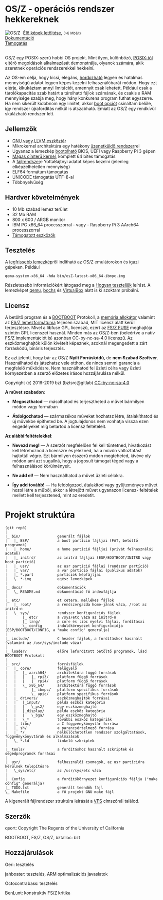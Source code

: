 OS/Z - operációs rendszer hekkereknek
=====================================

<img align="left" style="margin-right:10px;" alt="OS/Z" src="https://gitlab.com/bztsrc/osz/raw/master/logo.png">
<a href="https://gitlab.com/bztsrc/osz/tree/master/bin/">Élő képek letöltése</a>,  <small>(~8 Mbájt)</small><br>
<a href="https://gitlab.com/bztsrc/osz/blob/master/docs/README.md">Dokumentáció</a><br>
<a href="https://gitlab.com/bztsrc/osz/issues">Támogatás</a><br><br>

OS/Z egy POSIX-szerű hobbi OS projekt. Mint ilyen, különböző, [POSIX-tól eltérő](https://gitlab.com/bztsrc/osz/blob/master/docs/posix.md)
megoldások alkalmazását demonstrálja, olyanok számára, akik szeretnek operációs rendszerekkel hekkelni.

Az OS-em célja, hogy kicsi, elegáns, [hordozható](https://gitlab.com/bztsrc/osz/blob/master/docs/porting.md) legyen és hatalmas
mennyiségű adatot legyen képes kezelni felhasználóbarát módon. Hogy ezt elérje, kikukáztam annyi limitációt, amennyit csak lehetett.
Például csak a tárolókapacitás szab határt a tárolható fájlok számának, és csakis a RAM mennyisége szabja meg, hogy hány
konkurens program futhat egyszerre. Ha nem sikerült kidobnom egy limitet, akkor [boot opciót](https://gitlab.com/bztsrc/osz/blob/master/docs/bootopts.md)
csináltam belőle, így rendszer újrafordítás nélkül is átszabható. Emiatt az OS/Z egy rendkívül skálázható rendszer lett.

Jellemzők
---------

 - [GNU vagy LLVM eszköztár](https://gitlab.com/bztsrc/osz/blob/master/docs/compile.md)
 - Mikrokernel architektúra egy hatékony [üzenetküldő rendszer](https://gitlab.com/bztsrc/osz/blob/master/docs/messages.md)rel
 - Ugyanaz a lemezkép [bootolható](https://gitlab.com/bztsrc/osz/blob/master/docs/boot.md) BIOS, UEFI vagy Raspberry Pi 3 gépen
 - [Magas címterű kernel](https://gitlab.com/bztsrc/osz/blob/master/docs/memory.md), komplett 64 bites támogatás
 - A [fájlrendszer](https://gitlab.com/bztsrc/osz/blob/master/docs/fs.md)e YottaBájtnyi adatot képes kezelni (jelenleg elképzelhetetlen mennyiség)
 - ELF64 formátum támogatás
 - UNICODE támogatás UTF-8-al
 - Többnyelvűség

Hardver követelmények
---------------------

 - 10 Mb szabad lemez terület
 - 32 Mb RAM
 - 800 x 600 / ARGB monitor
 - IBM PC x86_64 processzorral  - vagy -  Raspberry Pi 3 AArch64 processzorral
 - [Támogatott eszközök](https://gitlab.com/bztsrc/osz/blob/master/docs/drivers.md)

Tesztelés
---------

A [legfrissebb lemezkép](https://gitlab.com/bztsrc/osz/raw/master/bin/osZ-latest-x86_64-ibmpc.img)ről indítható az OS/Z emulátorokon és igazi gépeken. Például

```shell
qemu-system-x86_64 -hda bin/osZ-latest-x86_64-ibmpc.img
```
Részletesebb információkért látogasd meg a [Hogyan teszteljük](https://gitlab.com/bztsrc/osz/blob/master/docs/howto1-testing.md) leírást.
A lemezképet [qemu](http://www.qemu.org/), [bochs](http://bochs.sourceforge.net/) és [VirtualBox](https://www.virtualbox.org/) alatt is ki szoktam próbálni.

Licensz
-------

A betöltő program és a [BOOTBOOT](https://gitlab.com/bztsrc/bootboot) Protokoll, a [memória allokátor](http://gitlab.com/bztsrc/bztalloc) valamint az
[FS/Z lemezformátuma](https://gitlab.com/bztsrc/osz/blob/master/include/osZ/fsZ.h) teljesen szabad, MIT licensz alatt kerül terjesztésre.
Mivel a libfuse GPL licenszű, ezért az [FS/Z FUSE](https://gitlab.com/bztsrc/osz/blob/master/tools/fsZ-fuse.c) meghajtója szintén GPL licenszet használ.
Minden más az OS/Z-ben (beleértve a natív [FS/Z](https://gitlab.com/bztsrc/osz/blob/master/docs/fs.md) implementációt is) azonban CC-by-nc-sa-4.0
licenszű. Az eszközmeghajtók külön kivételt képeznek, azoknál megengedett a zárt forráskódú, bináris terjesztés.

Ez azt jelenti, hogy bár az OS/Z **Nyílt Forráskódú**, de **nem Szabad Szoftver**. Használhatod és játszhatsz vele otthon, de nincs
semmi garancia a megfelelő működésre. Nem használhatod fel üzleti célra vagy üzleti környezetben a szerző előzetes írásos
hozzájárulása nélkül.

 Copyright (c) 2016-2019 bzt (bztsrc@gitlab) [CC-by-nc-sa-4.0](https://creativecommons.org/licenses/by-nc-sa/4.0/)

**A művet szabadon**:

 - **Megoszthatod** — másolhatod és terjesztheted a művet bármilyen módon vagy formában

 - **Átdolgozhatod** — származékos műveket hozhatsz létre, átalakíthatod
     és új művekbe építheted be. A jogtulajdonos nem vonhatja vissza
     ezen engedélyeket míg betartod a licensz feltételeit.

**Az alábbi feltételekkel**:

 - **Nevezd meg!** — A szerzőt megfelelően fel kell tüntetned, hivatkozást
     kell létrehoznod a licenszre és jelezned, ha a művön változtatást
     hajtottál végre. Ezt bármilyen ésszerű módon megteheted, kivéve
     oly módon ami azt sugallná, hogy a jogosult támogat téged vagy a
     felhasználásod körülményeit.

 - **Ne add el!** — Nem használhatod a művet üzleti célokra.

 - **Így add tovább!** — Ha feldolgozod, átalakítod vagy gyűjteményes művet
     hozol létre a műből, akkor a létrejött művet ugyanazon licensz-
     feltételek mellett kell terjesztened, mint az eredetit.

Projekt struktúra
=================

```
(git repó)
|
|_ bin/                 generált fájlok
|   |_ ESP/             a boot partíció fájljai (FAT, betöltő programok)
|   |_ home/            a home partíció fájljai (privát felhasználói adatok)
|   |_ initrd/          az initrd fájljai (ESP/BOOTBOOT/INITRD vagy boot partíció)
|   |_ usr/             az usr partíció fájlai (rendszer partíció)
|   |_ var/             a var partíció fájlai (publikus adatok)
|   |_ *.part           partíciók képfájljai
|   \_ *.img            egész lemezképek
|
|_ docs/                dokumentációk
|   \_ README.md        dokumentáció fő indexfájlja
|
|_ etc/                 et cetera, mellékes fájlok
|   |_ root/            a rendszergazda home-jának váza, /root az initrd-n
|   \_ sys/             rendszer konfigurációs fájlok
|       |_ etc/         a /sys/etc váza az initrd-n
|       |_ lang/        a core és libc nyelvi fájlai, fordításai
|       \_ config       indulókörnyezet konfigurációja (ESP/BOOTBOOT/CONFIG, a "make config" generálja)
|
|_ include/             C header fájlok, a fordításkor használt (valamint az /usr/sys/include váza)
|
|_ loader/              előre lefordított betöltő programok, lásd BOOTBOOT Protokoll
|
|_ src/                 forrásfájlok
|   |_ core/            felügyelő
|   |   |_ aarch64/     architektúra függő források
|   |   |   |_ rpi3/    platform függő források
|   |   |   |_ rpi4/    platform függő források
|   |   \_ x86_64/      architektúra függő források
|   |       |_ ibmpc/   platform specifikus források
|   |       \_ apic/    platform specifikus források
|   |_ drivers/         eszközmeghajtók forrásai
|   |   |_input/        példa eszköz kategória
|   |   |   \_ps2/      egy eszközmeghajtó
|   |   |_display/      példa eszköz kategória
|   |   |   \_bga/      egy eszközmeghajtó
|   |   \_*             további eszköz kategóriák
|   |_ libc/            a C függvénykönyvtár forrása
|   |_ sh/              a parancsértelmező forrása
|   |_ */               nélkülözhetetlen rendszer szolgáltatások, függvénykönyvtárak és alkalmazások
|   \_ *.ld             linkelő szkriptek
|
|_ tools/               a fordításhoz használt szkriptek és segédprogramok forrásai
|
|_ usr/                 felhasználói csomagok, az usr partícióra kerülnek telepítésre
|   \_sys/etc/          az /usr/sys/etc váza
|
|_ Config               a fordítókörnyezet konfigurációs fájlja ("make config" generálja)
|_ TODO.txt             generált teendők fájl
\_ Makefile             a fő projekt GNU make fájl
```

A kigenerált fájlrendszer struktúra leírását a [VFS](https://gitlab.com/bztsrc/osz/blob/master/docs/vfs.md) címszónál találod.

Szerzők
-------

qsort: Copyright The Regents of the University of California

BOOTBOOT, FS/Z, OS/Z, bztalloc: bzt

Hozzájárulások
--------------

Geri: tesztelés

jahboater: tesztelés, ARM optimalizációs javaslatok

Octocontrabass: tesztelés

BenLunt: konstruktív FS/Z kritika
